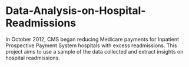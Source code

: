 # Data-Analysis-on-Hospital-Readmissions
In October 2012, CMS began reducing Medicare payments for Inpatient Prospective Payment System hospitals with excess readmissions.
This project aims to use a sample of the data collected and extract insights on hospital readmissions.
